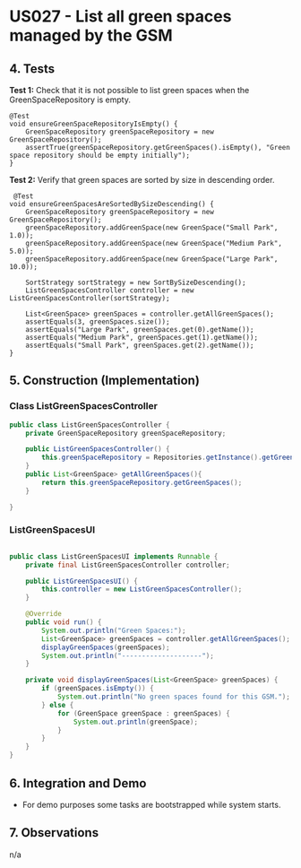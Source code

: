 # US027 - List all green spaces managed by the GSM

## 4. Tests 

**Test 1:** Check that it is not possible to list green spaces when the GreenSpaceRepository is empty. 

    @Test
    void ensureGreenSpaceRepositoryIsEmpty() {
        GreenSpaceRepository greenSpaceRepository = new GreenSpaceRepository();
        assertTrue(greenSpaceRepository.getGreenSpaces().isEmpty(), "Green space repository should be empty initially");
    }

**Test 2:** Verify that green spaces are sorted by size in descending order.

     @Test
    void ensureGreenSpacesAreSortedBySizeDescending() {
        GreenSpaceRepository greenSpaceRepository = new GreenSpaceRepository();
        greenSpaceRepository.addGreenSpace(new GreenSpace("Small Park", 1.0));
        greenSpaceRepository.addGreenSpace(new GreenSpace("Medium Park", 5.0));
        greenSpaceRepository.addGreenSpace(new GreenSpace("Large Park", 10.0));

        SortStrategy sortStrategy = new SortBySizeDescending();
        ListGreenSpacesController controller = new ListGreenSpacesController(sortStrategy);

        List<GreenSpace> greenSpaces = controller.getAllGreenSpaces();
        assertEquals(3, greenSpaces.size());
        assertEquals("Large Park", greenSpaces.get(0).getName());
        assertEquals("Medium Park", greenSpaces.get(1).getName());
        assertEquals("Small Park", greenSpaces.get(2).getName());
    }



## 5. Construction (Implementation)

### Class ListGreenSpacesController 

```java
public class ListGreenSpacesController {
    private GreenSpaceRepository greenSpaceRepository;

    public ListGreenSpacesController() {
        this.greenSpaceRepository = Repositories.getInstance().getGreenSpaceRepository();
    }
    public List<GreenSpace> getAllGreenSpaces(){
        return this.greenSpaceRepository.getGreenSpaces();
    }

}
```

### ListGreenSpacesUI

```java

public class ListGreenSpacesUI implements Runnable {
    private final ListGreenSpacesController controller;

    public ListGreenSpacesUI() {
        this.controller = new ListGreenSpacesController();
    }

    @Override
    public void run() {
        System.out.println("Green Spaces:");
        List<GreenSpace> greenSpaces = controller.getAllGreenSpaces();
        displayGreenSpaces(greenSpaces);
        System.out.println("--------------------");
    }

    private void displayGreenSpaces(List<GreenSpace> greenSpaces) {
        if (greenSpaces.isEmpty()) {
            System.out.println("No green spaces found for this GSM.");
        } else {
            for (GreenSpace greenSpace : greenSpaces) {
                System.out.println(greenSpace);
            }
        }
    }
}
```


## 6. Integration and Demo 

* For demo purposes some tasks are bootstrapped while system starts.


## 7. Observations

n/a